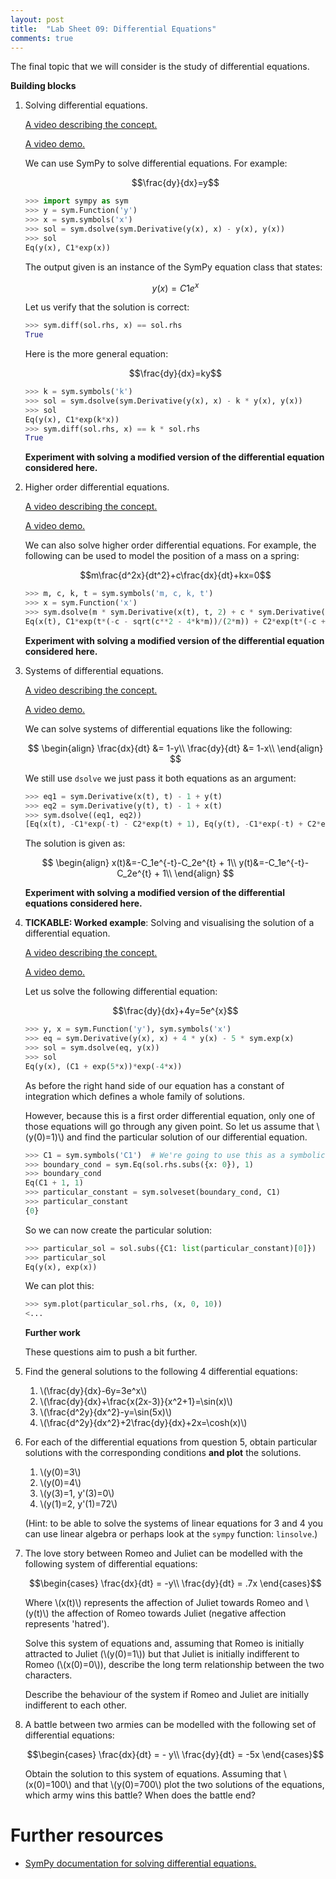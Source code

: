 ```yaml
---
layout: post
title:  "Lab Sheet 09: Differential Equations"
comments: true
---
```


The final topic that we will consider is the study of differential equations.

**Building blocks**

1. Solving differential equations.

   [A video describing the concept.](https://youtu.be/FGv5-AnyXDI)

   [A video demo.](https://youtu.be/tLwmMUZGIxU)

   We can use SymPy to solve differential equations. For example:

   $$\frac{dy}{dx}=y$$

   ```python
   >>> import sympy as sym
   >>> y = sym.Function('y')
   >>> x = sym.symbols('x')
   >>> sol = sym.dsolve(sym.Derivative(y(x), x) - y(x), y(x))
   >>> sol
   Eq(y(x), C1*exp(x))

   ```

   The output given is an instance of the SymPy equation class that states:

   $$y(x) = C1e^{x}$$

   Let us verify that the solution is correct:

   ```python
   >>> sym.diff(sol.rhs, x) == sol.rhs
   True

   ```

   Here is the more general equation:

   $$\frac{dy}{dx}=ky$$

   ```python
   >>> k = sym.symbols('k')
   >>> sol = sym.dsolve(sym.Derivative(y(x), x) - k * y(x), y(x))
   >>> sol
   Eq(y(x), C1*exp(k*x))
   >>> sym.diff(sol.rhs, x) == k * sol.rhs
   True

   ```

   **Experiment with solving a modified version of the differential equation
   considered here.**

2. Higher order differential equations.

   [A video describing the concept.](https://youtu.be/yDr0Fwiu-Tc)

   [A video demo.](https://youtu.be/DjYHy2qOXGw)

   We can also solve higher order differential equations. For example, the
   following can be used to model the position of a mass on a spring:

   $$m\frac{d^2x}{dt^2}+c\frac{dx}{dt}+kx=0$$

   ```python
   >>> m, c, k, t = sym.symbols('m, c, k, t')
   >>> x = sym.Function('x')
   >>> sym.dsolve(m * sym.Derivative(x(t), t, 2) + c * sym.Derivative(x(t), t) + k * x(t), x(t))
   Eq(x(t), C1*exp(t*(-c - sqrt(c**2 - 4*k*m))/(2*m)) + C2*exp(t*(-c + sqrt(c**2 - 4*k*m))/(2*m)))

   ```

   **Experiment with solving a modified version of the differential equation
   considered here.**

3. Systems of differential equations.

   [A video describing the concept.](https://youtu.be/FTSKHQJKzzg)

   [A video demo.](https://youtu.be/Q_XVeh9yWUI)

   We can solve systems of differential equations like the following:

   $$
   \begin{align}
   \frac{dx}{dt} &= 1-y\\
   \frac{dy}{dt} &= 1-x\\
   \end{align}
   $$

   We still use `dsolve` we just pass it both equations as an argument:

   ```python
   >>> eq1 = sym.Derivative(x(t), t) - 1 + y(t)
   >>> eq2 = sym.Derivative(y(t), t) - 1 + x(t)
   >>> sym.dsolve((eq1, eq2))
   [Eq(x(t), -C1*exp(-t) - C2*exp(t) + 1), Eq(y(t), -C1*exp(-t) + C2*exp(t) + 1)]

   ```

   The solution is given as:

   $$
   \begin{align}
   x(t)&=-C_1e^{-t}-C_2e^{t} + 1\\
   y(t)&=-C_1e^{-t}-C_2e^{t} + 1\\
   \end{align}
   $$

   **Experiment with solving a modified version of the differential equations
   considered here.**

4. **TICKABLE: Worked example**: Solving and visualising the solution of a differential
   equation.

   [A video describing the concept.](https://youtu.be/S3GsOrh8FpE)

   [A video demo.](https://youtu.be/MvWkpqc41bI)

   Let us solve the following differential equation:

   $$\frac{dy}{dx}+4y=5e^{x}$$

   ```python
   >>> y, x = sym.Function('y'), sym.symbols('x')
   >>> eq = sym.Derivative(y(x), x) + 4 * y(x) - 5 * sym.exp(x)
   >>> sol = sym.dsolve(eq, y(x))
   >>> sol
   Eq(y(x), (C1 + exp(5*x))*exp(-4*x))

   ```

   As before the right hand side of our equation has a constant of integration
   which defines a whole family of solutions.

   However, because this is a first order differential equation, only one of
   those equations will go through any given point. So let us assume that
   \\(y(0)=1)\\) and find the particular solution of our differential equation.

   ```python
   >>> C1 = sym.symbols('C1')  # We're going to use this as a symbolic variable
   >>> boundary_cond = sym.Eq(sol.rhs.subs({x: 0}), 1)
   >>> boundary_cond
   Eq(C1 + 1, 1)
   >>> particular_constant = sym.solveset(boundary_cond, C1)
   >>> particular_constant
   {0}

   ```

   So we can now create the particular solution:

   ```python
   >>> particular_sol = sol.subs({C1: list(particular_constant)[0]})
   >>> particular_sol
   Eq(y(x), exp(x))

   ```

   We can plot this:

   ```python
   >>> sym.plot(particular_sol.rhs, (x, 0, 10))
   <...

   ```

   **Further work**

   These questions aim to push a bit further.

5. Find the general solutions to the following 4 differential equations:

   1. \\(\frac{dy}{dx}-6y=3e^x\\)
   2. \\(\frac{dy}{dx}+\frac{x(2x-3)}{x^2+1}=\sin(x)\\)
   3. \\(\frac{d^2y}{dx^2}-y=\sin(5x)\\)
   4. \\(\frac{d^2y}{dx^2}+2\frac{dy}{dx}+2x=\cosh(x)\\)

6. For each of the differential equations from question 5, obtain
   particular solutions with the corresponding conditions **and plot** the
   solutions.

   1. \\(y(0)=3\\)
   2. \\(y(0)=4\\)
   3. \\(y(3)=1, y'(3)=0\\)
   4. \\(y(1)=2, y'(1)=72\\)

   (Hint: to be able to solve the systems of linear equations for 3 and 4 you
   can use linear algebra or perhaps look at the `sympy` function: `linsolve`.)

7. The love story between Romeo and Juliet can be modelled with the
   following system of differential equations:

   $$\begin{cases} \frac{dx}{dt} = -y\\
   \frac{dy}{dt} = .7x \end{cases}$$

   Where \\(x(t)\\) represents the affection of Juliet towards Romeo and
   \\(y(t)\\) the affection of Romeo towards Juliet (negative affection
   represents 'hatred').

   Solve this system of equations and, assuming that Romeo is initially
   attracted to Juliet (\\(y(0)=1\\)) but that Juliet is initially indifferent
   to Romeo (\\(x(0)=0\\)), describe the long term relationship between the two
   characters.

   Describe the behaviour of the system if Romeo and Juliet are initially
   indifferent to each other.

8. A battle between two armies can be modelled with the following set of
   differential equations:

   $$\begin{cases}
     \frac{dx}{dt} = - y\\
     \frac{dy}{dt} = -5x
   \end{cases}$$

   Obtain the solution to this system of equations. Assuming that \\(x(0)=100\\)
   and that \\(y(0)=700\\) plot the two solutions of the equations, which army
   wins this battle? When does the battle end?

# Further resources

- [SymPy documentation for solving differential
  equations.](http://docs.sympy.org/dev/modules/solvers/ode.html)

